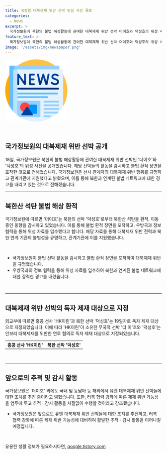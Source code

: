 ```yaml
---
title: 국정원 대북제재 위반 선박 위성 사진 폭로
categories:
  - News
excerpt: >
  국가정보원이 북한의 불법 해상활동에 관여한 대북제재 위반 선박 더이호와 덕성호의 위성 사진을 공개하며, 북한산 석탄을 환적하고 이동하는 장면을 감시했다고 밝혔다. 국정원은 해당 선박과 관련된 불법 네트워크에 대한 강력한 경고를 하고, 추가적인 제재 조치를 추진 중이라고 전했다. 외교부는 홍콩 선사 HK이린과 북한 선박 덕성호를 독자 제재 대상으로 지정했으며, 해당 선박들과의 관련 조사를 진행 중이라고 밝혔다. 북한 선박과의 해상 환적 및 북한산 석탄 수출은 안보리 대북제재에 따라 금지돼 있는 상황이다.
feature_text: >
  국가정보원이 북한의 불법 해상활동에 관여한 대북제재 위반 선박 더이호와 덕성호의 위성 사진을 공개하며, 북한산 석탄을 환적하고 이동하는 장면을 감시했다고 밝혔다. 국정원은 해당 선박과 관련된 불법 네트워크에 대한 강력한 경고를 하고, 추가적인 제재 조치를 추진 중이라고 전했다. 외교부는 홍콩 선사 HK이린과 북한 선박 덕성호를 독자 제재 대상으로 지정했으며, 해당 선박들과의 관련 조사를 진행 중이라고 밝혔다. 북한 선박과의 해상 환적 및 북한산 석탄 수출은 안보리 대북제재에 따라 금지돼 있는 상황이다.
image: '/assets/img/newspaper.png'
---
```


<p><img src="/assets/img/newspaper.png" alt="kimp 속보" /></p>

<p data-ke-size="size16">&nbsp;</p>

<h2 data-ke-size="size26">국가정보원의 대북제재 위반 선박 공개</h2>

<p data-ke-size="size16">18일, 국가정보원은 북한의 불법 해상활동에 관여한 대북제재 위반 선박인 '더이호'와 '덕성호'의 위성 사진을 공개했습니다. 해당 선박들의 활동을 감시하고 불법 환적 장면을 포착한 것으로 전해졌습니다. 국가정보원은 선사 관계자의 대북제재 위반 행위를 규명하고 관계기관에 지원했다고 밝혔으며, 이를 통해 북한과 연계된 불법 네트워크에 대한 경고를 내리고 있는 것으로 전해졌습니다.</p>

<hr>

<h2 data-ke-size="size26">북한산 석탄 불법 해상 환적</h2>

<p data-ke-size="size16">국가정보원에 따르면 '더이호'는 북한의 선박 '덕성호'로부터 북한산 석탄을 환적, 이동 중인 동향을 감시하고 있었습니다. 이를 통해 불법 환적 장면을 포착하고, 우방국과 정보 협력을 통해 위성 자료를 입수했다고 합니다. 해당 자료를 통해 대북제재 위반 전력과 북한 연계 기관의 불법성을 규명하고, 관계기관에 이를 지원했습니다.</p>

<p data-ke-size="size16">&nbsp;</p>

<ul>
    <li>국가정보원이 불법 선박 활동을 감시하고 불법 환적 장면을 포착하여 대북제재 위반을 규명했습니다.</li>
    <li>우방국과의 정보 협력을 통해 위성 자료를 입수하여 북한과 연계된 불법 네트워크에 대한 강력한 경고를 내렸습니다.</li>
</ul>

<p data-ke-size="size16">&nbsp;</p>

<hr>

<h2 data-ke-size="size26">대북제재 위반 선박의 독자 제재 대상으로 지정</h2>

<p data-ke-size="size16">외교부에 따르면 홍콩 선사 'HK이린'과 북한 선박 '덕성호'는 19일자로 독자 제재 대상으로 지정되었습니다. 이에 따라 'HK이린'이 소유한 무국적 선박 '더 이'호와 '덕성호'는 안보리 대북제재를 위반한 연루 혐의로 독자 제재 대상으로 지정되었습니다.</p>

<table>
<tbody>
<tr>
<td style="text-align: center; height: 17px;"><b>홍콩 선사 'HK이린'</b></td>
<td style="text-align: center; height: 17px;"><b>북한 선박 '덕성호'</b></td>
</tr>
</tbody>
</table>

<p data-ke-size="size16">&nbsp;</p>

<hr>

<h2 data-ke-size="size26">앞으로의 추적 및 감시 활동</h2>

<p data-ke-size="size16">국가정보원은 '더이호' 외에도 국내 및 동남아 등 해외에서 유엔 대북제재 위반 선박들에 대한 조치를 추진 중이라고 밝혔습니다. 또한, 러북 협력 강화에 따른 제재 위반 가능성을 염두에 두고 추적ㆍ감시 활동을 차질없이 수행할 것이라고 강조했습니다.</p>

<ul>
    <li>국가정보원은 앞으로도 유엔 대북제재 위반 선박들에 대한 조치를 추진하고, 러북 협력 강화에 따른 제재 위반 가능성에 대비하여 활발한 추적ㆍ감시 활동을 이어나갈 예정입니다.</li>
</ul>

<p data-ke-size="size16">&nbsp;</p>
유용한 생활 정보가 필요하시다면, <a href="https://qoogle.tistory.com" rel="dofollow">qoogle.tistory.com</a>


